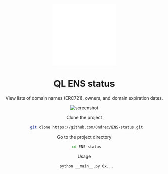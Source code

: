 <div align="center">

  <img src="logo.svg" alt="logo" width="200" height="auto" />
  <h1>QL ENS status</h1>
  
  <p>
    View lists of domain names (ERC721), owners, and domain expiration dates.
  </p>
  

<!-- Screenshots -->


<div align="center"> 
  <img src="https://github.com/0ndrec/ql_ens_status/blob/main/img.png" alt="screenshot" />
</div>



Clone the project

```bash
  git clone https://github.com/0ndrec/ENS-status.git
```

Go to the project directory

```bash
  cd ENS-status
```
  
Usage

```bash
  python __main__.py 0x...
```

